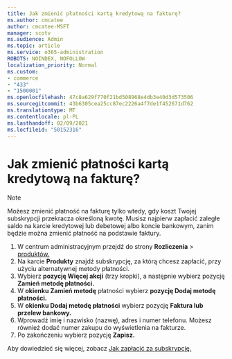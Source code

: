 ```yaml
---
title: Jak zmienić płatności kartą kredytową na fakturę?
ms.author: cmcatee
author: cmcatee-MSFT
manager: scotv
ms.audience: Admin
ms.topic: article
ms.service: o365-administration
ROBOTS: NOINDEX, NOFOLLOW
localization_priority: Normal
ms.custom:
- commerce
- "433"
- "1500001"
ms.openlocfilehash: 47c8a629f770f21bd508968e4db3e40d3d573506
ms.sourcegitcommit: 43b6305cea25cc87ec2226a4f7de1f452671d762
ms.translationtype: MT
ms.contentlocale: pl-PL
ms.lasthandoff: 02/09/2021
ms.locfileid: "50152316"
---
```

# <a name="how-do-i-change-from-credit-card-payments-to-invoice"></a>Jak zmienić płatności kartą kredytową na fakturę?

> [!NOTE]
> Możesz zmienić płatność na fakturę tylko wtedy, gdy koszt Twojej subskrypcji przekracza określoną kwotę. Musisz najpierw zapłacić zaległe saldo na karcie kredytowej lub debetowej albo koncie bankowym, zanim będzie można zmienić płatność na podstawie faktury.

1. W centrum administracyjnym przejdź do strony **Rozliczenia**  >  [produktów.](https://go.microsoft.com/fwlink/p/?linkid=842054)
2. Na karcie **Produkty** znajdź subskrypcję, za którą chcesz zapłacić, przy użyciu alternatywnej metody płatności.
3. Wybierz **pozycję Więcej akcji** (trzy kropki), a następnie wybierz pozycję **Zamień metodę płatności.**
4. W **okienku Zamień metodę** płatności wybierz **pozycję Dodaj metodę płatności.**
5. W **okienku Dodaj metodę płatności** wybierz pozycję **Faktura lub przelew bankowy.**
6. Wprowadź imię i nazwisko (nazwę), adres i numer telefonu. Możesz również dodać numer zakupu do wyświetlenia na fakturze.
7. Po zakończeniu wybierz pozycję **Zapisz.**

Aby dowiedzieć się więcej, zobacz [Jak zapłacić za subskrypcję.](https://docs.microsoft.com/microsoft-365/commerce/billing-and-payments/pay-for-your-subscription)